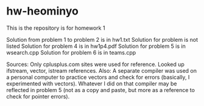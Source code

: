 # hw-heominyo
This is the repository is for homework 1

Solution from problem 1 to problem 2 is in hw1.txt
Solution for problem is not listed
Solution for problem 4 is in hw1p4.pdf
Solution for problem 5 is in wsearch.cpp
Solution for problem 6 is in teams.cpp

Sources: Only cplusplus.com sites were used for reference. Looked up ifstream, vector, istream references.
Also: A separate compiler was used on a personal computer to practice vectors and check for errors (basically, I experimented with vectors). Whatever I did on that compiler may be reflected in problem 5 (not as a copy and paste, but more as a reference to check for pointer errors).
